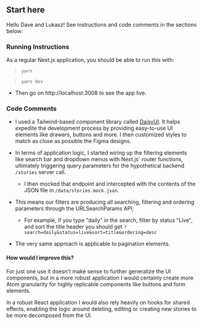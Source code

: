 ## Start here

Hello Dave and Lukasz! See instructions and code comments in the sections below:

### Running Instructions

As a regular Next.js application, you should be able to run this with:

> `yarn` 

> `yarn dev`

- Then go on http://localhost:3008 to see the app live. 

### Code Comments

- I used a Tailwind-based component library called [DaisyUI](https://daisyui.com/components/). It helps expedite the development process by providing easy-to-use UI elements like drawers, buttons and more. I then customized styles to match as close as possible the Figma designs. 

- In terms of application logic, I started wiring up the filtering elements like search bar and dropdown menus with Next.js' router functions, ultimately triggering query parameters for the hypothetical backend `/stories` server call.

    - I then mocked that endpoint and intercepted with the contents of the JSON file in `/data/stories.mock.json`.

- This means our filters are producing all searching, filtering and ordering parameters through the URLSearchParams API;
    - For example, if you type "daily" in the search, filter by status "Live", and sort the title header you should get 
        `?search=daily&status=live&sort=title&ordering=desc`
- The very same approach is applicable to pagination elements.

#### How would I improve this?

For just one use it doesn't make sense to further generalize the UI components, but in a more robust application I would certainly create more Atom granularity for highly replicable components like buttons and form elements.

In a robust React application I would also rely heavily on hooks for shared effects, enabling the logic around deleting, editing or creating new stories to be more decomposed from the UI. 
